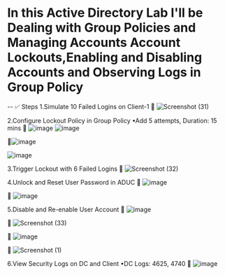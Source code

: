 # In this Active Directory Lab I'll be Dealing with Group Policies and Managing Accounts  Account Lockouts,Enabling and Disabling Accounts and Observing Logs in Group Policy
--
✅ Steps
1.Simulate 10 Failed Logins on Client-1
📸 ![Screenshot (31)](https://github.com/user-attachments/assets/df29eb2d-11e9-47a6-9112-120d3d247b0e)


2.Configure Lockout Policy in Group Policy
•Add 5 attempts, Duration: 15 mins
📸 ![image](https://github.com/user-attachments/assets/e83ad67f-26ce-41e4-ac57-9d2cbda6d507)
![image](https://github.com/user-attachments/assets/6eaac35f-b4ba-430e-8298-4dc524728a27)

📸![image](https://github.com/user-attachments/assets/adcca128-3215-4d35-a882-85dc4b015594) 

![image](https://github.com/user-attachments/assets/1aca7edf-0e07-4e28-a160-0a1d70999b05)

3.Trigger Lockout with 6 Failed Logins
📸 ![Screenshot (32)](https://github.com/user-attachments/assets/9039ec08-ebb3-40b2-9e60-1ef3f2908800)

4.Unlock and Reset User Password in ADUC
📸 ![image](https://github.com/user-attachments/assets/ea3c781a-01b6-4a48-9602-3dc34b8c45bf)

📸 ![image](https://github.com/user-attachments/assets/5ffafbe0-05d5-4f79-8231-cc404553d97a)




5.Disable and Re-enable User Account
📸 ![image](https://github.com/user-attachments/assets/e7502a14-4d6f-46a1-b908-dfb011645123)

📸 ![Screenshot (33)](https://github.com/user-attachments/assets/bb035bb6-c04d-4e08-a852-d87612d61551)

📸 ![image](https://github.com/user-attachments/assets/1338ca80-479b-45e3-88af-24a1ec758da6)

📸 ![Screenshot (1)](https://github.com/user-attachments/assets/dbc1904a-9a8c-4753-b30c-b5c03d781ddf)

6.View Security Logs on DC and Client
•DC Logs: 4625, 4740
📸 ![image](https://github.com/user-attachments/assets/0e3d01c6-3cbc-492b-b110-ee02ef9b2f19)
